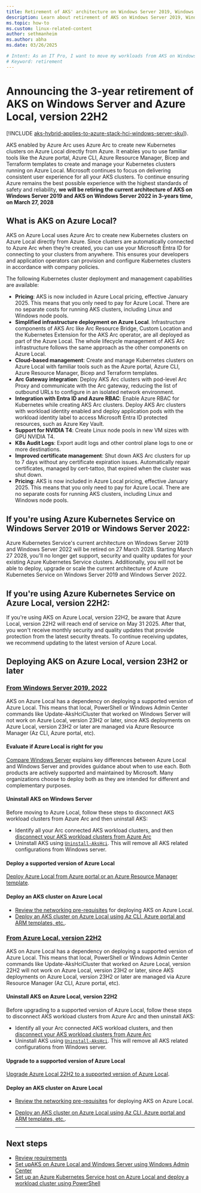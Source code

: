 ```yaml
---
title: Retirement of AKS' architecture on Windows Server 2019, Windows Server 2022 and Azure Local, version 22H2
description: Learn about retirement of AKS on Windows Server 2019, Windows Server 2022 and Azure Local, version 22H2
ms.topic: how-to
ms.custom: linux-related-content
author: sethmanheim
ms.author: abha 
ms.date: 03/26/2025

# Intent: As an IT Pro, I want to move my workloads from AKS on Windows Server to the latest version of AKS on Azure Local.
# Keyword: retirement
---
```


# Announcing the 3-year retirement of AKS on Windows Server and Azure Local, version 22H2

[!INCLUDE [aks-hybrid-applies-to-azure-stack-hci-windows-server-sku](includes/aks-hci-applies-to-skus/aks-hybrid-applies-to-azure-stack-hci-windows-server-sku.md)]).

AKS enabled by Azure Arc uses Azure Arc to create new Kubernetes clusters on Azure Local directly from Azure. It enables you to use familiar tools like the Azure portal, Azure CLI, Azure Resource Manager, Bicep and Terraform templates to create and manage your Kubernetes clusters running on Azure Local. Microsoft continues to focus on delivering consistent user experience for all your AKS clusters. To continue ensuring Azure remains the best possible experience with the highest standards of safety and reliability, **we will be retiring the current architecture of AKS on Windows Server 2019 and AKS on Windows Server 2022 in 3-years time, on March 27, 2028**

## What is AKS on Azure Local? 
AKS on Azure Local uses Azure Arc to create new Kubernetes clusters on Azure Local directly from Azure. Since clusters are automatically connected to Azure Arc when they’re created, you can use your Microsoft Entra ID for connecting to your clusters from anywhere. This ensures your developers and application operators can provision and configure Kubernetes clusters in accordance with company policies.

The following Kubernetes cluster deployment and management capabilities are available:

- **Pricing**: AKS is now included in Azure Local pricing, effective January 2025. This means that you only need to pay for Azure Local. There are no separate costs for running AKS clusters, including Linux and Windows node pools.
- **Simplified infrastructure deployment on Azure Local**. Infrastructure components of AKS Arc like Arc Resource Bridge, Custom Location and the Kubernetes Extension for the AKS Arc operator, are all deployed as part of the Azure Local. The whole lifecycle management of AKS Arc infrastructure follows the same approach as the other components on Azure Local.
- **Cloud-based management**: Create and manage Kubernetes clusters on Azure Local with familiar tools such as the Azure portal, Azure CLI, Azure Resource Manager, Bicep and Terraform templates.
- **Arc Gateway integration**: Deploy AKS Arc clusters with pod-level Arc Proxy and communicate with the Arc gateway, reducing the list of outbound URLs to configure in an isolated network environment.
- **Integration with Entra ID and Azure RBAC**: Enable Azure RBAC for Kubernetes while creating AKS Arc clusters.  Deploy AKS Arc clusters with workload identity enabled and deploy application pods with the workload identity label to access Microsoft Entra ID protected resources, such as Azure Key Vault. 
- **Support for NVIDIA T4**: Create Linux node pools in new VM sizes with GPU NVIDIA T4.
- **K8s Audit Logs**: Export audit logs and other control plane logs to one or more destinations.
- **Improved certificate management**: Shut down AKS Arc clusters for up to 7 days without any certificate expiration issues. Automatically repair certificates, managed by cert-tattoo, that expired when the cluster was shut down.
- **Pricing**: AKS is now included in Azure Local pricing, effective January 2025. This means that you only need to pay for Azure Local. There are no separate costs for running AKS clusters, including Linux and Windows node pools.

## If you're using Azure Kubernetes Service on Windows Server 2019 or Windows Server 2022:

Azure Kubernetes Service's current architecture on Windows Server 2019 and Windows Server 2022 will be retired on 27 March 2028. Starting March 27 2028, you'll no longer get support, security and quality updates for your existing Azure Kubernetes Service clusters. Additionally, you will not be able to deploy, upgrade or scale the current architecture of Azure Kubernetes Service on Windows Server 2019 and Windows Server 2022.

## If you're using Azure Kubernetes Service on Azure Local, version 22H2:

If you're using AKS on Azure Local, version 22H2, be aware that Azure Local, version 22H2 will reach end of service on May 31 2025. After that, you won't receive monthly security and quality updates that provide protection from the latest security threats. To continue receiving updates, we recommend updating to the latest version of Azure Local.

## Deploying AKS on Azure Local, version 23H2 or later

### [From Windows Server 2019, 2022](#tab/ws)

AKS on Azure Local has a dependency on deploying a supported version of Azure Local. This means that local, PowerShell or Windows Admin Center commands like Update-AksHciCluster that worked on Windows Server will not work on Azure Local, version 23H2 or later, since AKS deployments on Azure Local, version 23H2 or later are managed via Azure Resource Manager (Az CLI, Azure portal, etc).

#### Evaluate if Azure Local is right for you

[Compare Windows Server](/azure-local/concepts/compare-windows-server?) explains key differences between Azure Local and Windows Server and provides guidance about when to use each. Both products are actively supported and maintained by Microsoft. Many organizations choose to deploy both as they are intended for different and complementary purposes.

#### Uninstall AKS on Windows Server

Before moving to Azure Local, follow these steps to disconnect AKS workload clusters from Azure Arc and then uninstall AKS:
- Identify all your Arc connected AKS workload clusters, and then [disconnect your AKS workload clusters from Azure Arc](connect-to-arc#disconnect-your-aks-cluster-from-azure-arc.md)
- Uninstall AKS using [`Uninstall-AksHci`](/azure/aks/aksarc/reference/ps/uninstall-akshci). This will remove all AKS related configurations from Windows server.

#### Deploy a supported version of Azure Local

[Deploy Azure Local from Azure portal or an Azure Resource Manager template](/azure/aks/aksarc/reference/ps/uninstall-akshci).

#### Deploy an AKS cluster on Azure Local

- [Review the networking pre-requisites](aks-hci-network-system-requirements.md) for deploying AKS on Azure Local.
- [Deploy an AKS cluster on Azure Local using Az CLI, Azure portal and ARM templates, etc.](aks-create-clusters-cli).


### [From Azure Local, version 22H2](#tab/22H2)

AKS on Azure Local has a dependency on deploying a supported version of Azure Local. This means that local, PowerShell or Windows Admin Center commands like Update-AksHciCluster that worked on Azure Local, version 22H2 will not work on Azure Local, version 23H2 or later, since AKS deployments on Azure Local, version 23H2 or later are managed via Azure Resource Manager (Az CLI, Azure portal, etc).

#### Uninstall AKS on Azure Local, version 22H2

Before upgrading to a supported version of Azure Local, follow these steps to disconnect AKS workload clusters from Azure Arc and then uninstall AKS:
- Identify all your Arc connected AKS workload clusters, and then [disconnect your AKS workload clusters from Azure Arc](connect-to-arc#disconnect-your-aks-cluster-from-azure-arc.md)
- Uninstall AKS using [`Uninstall-AksHci`](/azure/aks/aksarc/reference/ps/uninstall-akshci). This will remove all AKS related configurations from Windows server.

#### Upgrade to a supported version of Azure Local

[Upgrade Azure Local 22H2 to a supported version of Azure Local](/azure-local/upgrade/about-upgrades-23h2).

#### Deploy an AKS cluster on Azure Local

- [Review the networking pre-requisites](aks-hci-network-system-requirements.md) for deploying AKS on Azure Local.
- [Deploy an AKS cluster on Azure Local using Az CLI, Azure portal and ARM templates, etc.](aks-create-clusters-cli).

   ---

## Next steps

- [Review requirements](./system-requirements.md)
- [Set upAKS on Azure Local and Windows Server using Windows Admin Center](./create-kubernetes-cluster.md)
- [Set up an Azure Kubernetes Service host on Azure Local and deploy a workload cluster using PowerShell](./kubernetes-walkthrough-powershell.md)
